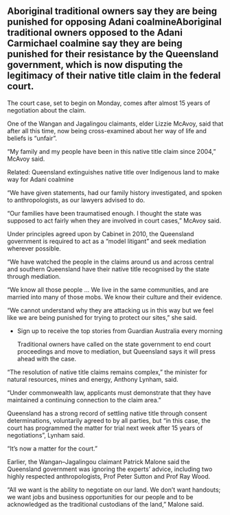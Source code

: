 ## Aboriginal traditional owners say they are being punished for opposing Adani coalmineAboriginal traditional owners opposed to the Adani Carmichael coalmine say they are being punished for their resistance by the Queensland government, which is now disputing the legitimacy of their native title claim in the federal court.

 The court case, set to begin on Monday, comes after almost 15 years of negotiation about the claim.

 One of the Wangan and Jagalingou claimants, elder Lizzie McAvoy, said that after all this time, now being cross-examined about her way of life and beliefs is “unfair”.

 “My family and my people have been in this native title claim since 2004,” McAvoy said.

   Related: Queensland extinguishes native title over Indigenous land to make way for Adani coalmine 

  “We have given statements, had our family history investigated, and spoken to anthropologists, as our lawyers advised to do.

 “Our families have been traumatised enough. I thought the state was supposed to act fairly when they are involved in court cases,” McAvoy said.

 Under principles agreed upon by Cabinet in 2010, the Queensland government is required to act as a “model litigant” and seek mediation wherever possible.

 “We have watched the people in the claims around us and across central and southern Queensland have their native title recognised by the state through mediation.

 “We know all those people … We live in the same communities, and are married into many of those mobs. We know their culture and their evidence.

 “We cannot understand why they are attacking us in this way but we feel like we are being punished for trying to protect our sites,” she said.

  * Sign up to receive the top stories from Guardian Australia every morning


     Traditional owners have called on the state government to end court proceedings and move to mediation, but Queensland says it will press ahead with the case.

 “The resolution of native title claims remains complex,” the minister for natural resources, mines and energy, Anthony Lynham, said.

 “Under commonwealth law, applicants must demonstrate that they have maintained a continuing connection to the claim area.”

 Queensland has a strong record of settling native title through consent determinations, voluntarily agreed to by all parties, but “in this case, the court has programmed the matter for trial next week after 15 years of negotiations”, Lynham said.

 “It’s now a matter for the court.”

 Earlier, the Wangan–Jagalingou claimant Patrick Malone said the Queensland government was ignoring the experts’ advice, including two highly respected anthropologists, Prof Peter Sutton and Prof Ray Wood.

 “All we want is the ability to negotiate on our land. We don’t want handouts; we want jobs and business opportunities for our people and to be acknowledged as the traditional custodians of the land,” Malone said.

